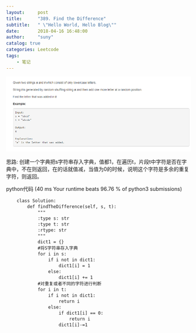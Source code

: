 ```yaml
---
layout:     post
title:      "389. Find the Difference"
subtitle:   " \"Hello World, Hello Blog\""
date:       2018-04-16 16:48:00
author:     "suny"
catalog: true
categories: Leetcode
tags:
    - 笔记
---
```

<img src="/img/FindtheDifference.jpg"/>



思路: 创建一个字典把s字符串存入字典，值都1，在遍历t，片段t中字符是否在字典中，不在则返回，在的话就值减，当值为0的时候，说明这个字符是多余的重复字符，则返回。

python代码  (40 ms Your runtime beats 96.76 % of python3 submissions)
			
		class Solution:
		    def findTheDifference(self, s, t):
		        """
		        :type s: str
		        :type t: str
		        :rtype: str
		        """
		        dict1 = {}
				#将S字符串存入字典
		        for i in s:
		            if i not in dict1:
		                dict1[i] = 1
		            else:
		                dict1[i] += 1
				#对重复或者不同的字符进行判断
		        for i in t:
		            if i not in dict1:
		                return i
		            else:
		                if dict1[i] == 0:
		                    return i
		                dict1[i]-=1



	
	


